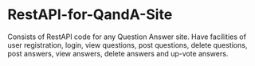 # RestAPI-for-QandA-Site
Consists of RestAPI code for any Question Answer site. Have facilities of user registration, login, view questions, post questions, delete questions, post answers, view answers,  delete answers and up-vote answers.
